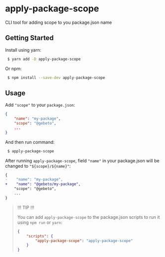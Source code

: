 # apply-package-scope
CLI tool for adding scope to you package.json name


## Getting Started

Install using yarn:

```sh
 $ yarn add -D apply-package-scope
```

Or npm:

```sh
 $ npm install --save-dev apply-package-scope
```

## Usage

Add `"scope"` to your `package.json`:
```json
{
    "name": "my-package",
    "scope": "@gebeto",
    ...
}
```

And then run command:
```sh
 $ apply-package-scope
```


After running `apply-package-scope`, field `"name"` in your package.json will be changed to `"${scope}/${name}"`:
```diff
{
-    "name": "my-package",
+    "name": "@gebeto/my-package",
    "scope": "@gebeto",
    ...
}
```

 > !!! TIP !!!
 >
 > You can add `apply-package-scope` to the package.json
 > scripts to run it using `npm run` or `yarn`:
 > ```json
 > {
 >     "scripts": {
 >         "apply-package-scope": "apply-package-scope"
 >     }
 > }
```
